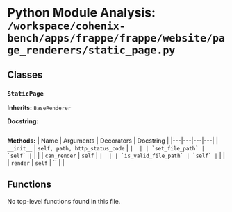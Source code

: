 # Python Module Analysis: `/workspace/cohenix-bench/apps/frappe/frappe/website/page_renderers/static_page.py`

## Classes

### `StaticPage`
**Inherits:** `BaseRenderer`


**Docstring:**
```

```

**Methods:**
| Name | Arguments | Decorators | Docstring |
|---|---|---|---|
| `__init__` | `self, path, http_status_code` | `` |  |
| `set_file_path` | `self` | `` |  |
| `can_render` | `self` | `` |  |
| `is_valid_file_path` | `self` | `` |  |
| `render` | `self` | `` |  |





## Functions

No top-level functions found in this file.
